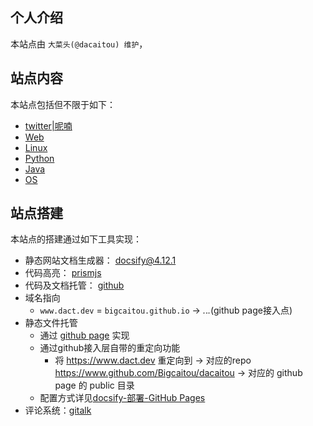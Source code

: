 ## 个人介绍

本站点由 `大菜头(@dacaitou) 维护`，

## 站点内容

本站点包括但不限于如下：
* [twitter|呢喃](/twitter/README.md)
* [Web](/Web/README.md)
* [Linux](/Linux/README.md)
* [Python](/python/README.md)
* [Java](/Java/README.md)
* [OS](/OS/README.md)


## 站点搭建

本站点的搭建通过如下工具实现：

* 静态网站文档生成器： [docsify@4.12.1](https://docsify.js.org/#/)
* 代码高亮： [prismjs](https://prismjs.com/)
* 代码及文档托管： [github](https://www.github.com/Bigcaitou/dacaitou)
* 域名指向
    * `www.dact.dev` = `bigcaitou.github.io` → *.*.*.*(github page接入点)
* 静态文件托管
    * 通过 [github page](https://docs.github.com/cn/pages/getting-started-with-github-pages/about-github-pages) 实现
    * 通过github接入层自带的重定向功能
        * 将 https://www.dact.dev 重定向到 → 对应的repo https://www.github.com/Bigcaitou/dacaitou  → 对应的 github page 的 public 目录
    * 配置方式详见[docsify-部署-GitHub Pages](https://docsify.js.org/#/zh-cn/deploy?id=gitlab-pages)
* 评论系统：[gitalk](https://github.com/gitalk/gitalk)
 

